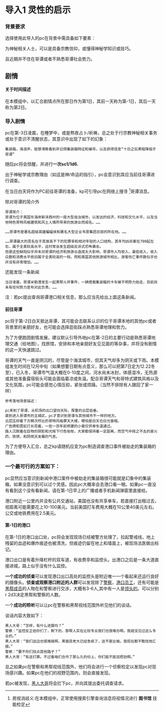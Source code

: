 # 导入1 灵性的启示

### 背景要求

选择使用此导入的pc在背景中需具备如下要素：

为神秘相关人士，可以是具备宗教信仰，或懂得神秘学知识或技巧。

且近期并不住在哥谭或者不熟悉哥谭社会势力。

## 剧情

#### 关于时间描述
在本模组中，以汇合剧情点所在那日作为第1日，其前一天称为第-1日，其后一天称为第2日。

### 导入剧情

pc在第-3日凌晨，在睡梦中，或是熬夜占卜/祈祷，总之处于行宗教神秘相关事务或处于意识不清醒状态，其意识中出现了如下的幻象：

    
    集装箱，海浪声，能够清晰看到并记得集装箱特征和编号，以及获得信息“十日之后黑暗降临于哥谭”
    

随后pc将会惊醒，并进行**一次sc1/1d6.**

出于神秘学或宗教理由（如这是神/命运的指引），pc会意识到其应当前往哥谭进行调查。

在当日白天将作为PC前往哥谭的准备，kp可引导pc在网络上搜寻 [^1]哥谭消息。

[^1]:房规消歧义:在本模组中，正常使用搜索引擎查询消息将视情况进行 **图书馆** 技能检定

除对哥谭的简介外


    哥谭简介：
    哥谭为位于美国东海岸新泽西州的一座大型自治城市，以发达的经济，科技和文化水平，以及当地特色哥特风格建筑和风土人情所带来的旅游业而闻名。……

    ……哥谭市是著名超级英雄蝙蝠侠和著名大型企业韦恩集团总部的所在地。……

    ……哥谭最大的恶名在于其居高不下的犯罪率和相对年轻的人口结构，其年均凶杀案在700起左右，属于全美较高水平，且时常会发生超级反派式恐怖袭击。
    但是这些缺陷似乎并未对哥谭的经济和旅游业造成太大影响，哥谭市人均收入，最低收入，收入众数和消费水平依旧属于全美较高的一档，而和美国其他旅游城市相比，游客伤亡事件数似乎也并没有异常增加。……


还能发现一条新闻


    当日凌晨，哥谭米勒港发生一起黑帮火并事件，一辆搭载集装箱的卡车被不明势力劫走，目前尚未有任何势力宣布对此负责。……


注：若pc提出查询哥谭港口相关信息，那么应当先给出上面这条新闻。

#### 前往哥谭
pc将于第-2日白天抵达哥谭，其可能会去联系认识的位于哥谭本地的其他pc或者背景里的亲朋好友，也可能会选择逛街踩点熟悉哥谭地理和势力。

为了方便跑团剧情发展，建议默认引导外地pc在第-2日的主要行动是熟悉哥谭地理交通（给地图），找旅馆，安排和本地亲朋好友见见面的等杂事，并将没有剧情的这一天快速跳过。

哥谭的天气一直是阴沉的，尽管是个海滨城市，但其天气却多为阴天或下雨。本模组发生时间在12月中旬（如果想要日期有点意义，那么可以把第7日定为12.22冬至），已入冬，哥谭市气温大概在0-10度之间，河水尚未冰封，体感湿冷，无热源或其他准备露宿街头可能会面临着凉或失温。配合哥谭天气和哥特式建筑风格以及文化氛围，pc可能会感觉心情压抑，紧张或烦躁。（当然不排除有人跟回了家一样）


    参考落地场景描述：

    pc来到了哥谭，从机场的出口望向天际，厚重的云层低垂。
    直到进入哥谭市的主城区，pc才意识到哥谭与其他城市不一样的地方。
    云层压抑着下方鳞次栉比的哥特风格摩天大楼，哪怕是白天也日光昏暗。
    广告牌和霓虹灯长亮着，一些一百年前修建的小巷仅供单车道通过。
    路人沉默着在巨物的阴影和光辉下行色匆匆，大家都保持着一定距离，而空气中挥之不去的是火药，铁锈，和阴雨天发霉的气息。


为了方便导入汇合，总之kp请随机应变为pc制造调查港口事件被劫走的集装箱的理由。

### 一个最可行的方案如下：

pc显然应当意识到新闻中港口案件中被劫走的集装箱很可能就是幻象中的集装箱，如果没意识到可以过个灵感。因此pc大概率会去港口看一眼。如果pc一直没有看到这个没有看新闻，请在第-1日早上的广播或者手机新闻弹窗里直接给。

港口附近一公里内并没有公共交通站，美国也没有共享单车，若直接打出租过去，视距离可能需要花上10-100美元。当前美国打车费用大概在10公里40美元左右。公交或地铁费用在2.5美元。

#### 第-1日的港口

在第-1日的港口出口处，pc将会发现现场已经被警方处理了，拉起警戒线，地上残留的血迹和爆炸痕迹也被清洗，但痕迹仍留在地上和墙面上，被现场法医做出标记。

港口出口是有着升降栏杆的双车道，有收费亭和监控头。出港口之后是一条大道直接进城，路上似乎没有什么监控。

**一个成功的侦查**可以发现港口出口高处的监控头是附近唯一一个看起来还运行良好的摄像头。**侦查或观察港口附近的人群**可以发现除了[警察](人物/警察.md)，[港口员工](人物/职员.md)，还有可能是[黑帮成员](人物/帮派份子.md)的人物在和警察进行交涉，大概有3-6人,其中有一人是[领头的](人物/jojo.md)。可以分别r 2d3决定黑帮和警察的人数。

一个**成功的聆听**可以让pc在警察和黑帮视线范围外听见他们的谈话。

谈话内容大致如下：

    黑人大哥：“怎样，有什么进展吗？”
    警察：“监控反正给你们了，剩下的，那帮人实在比较专业我们也很难办啊。我就没见过这么专业的。”
    黑人大哥：“我们这边也很难搞啊，黑面具老大已经急疯了，这不是比喻。我现在都不敢找他汇报。”
    警察：“要不你们找点其他路子？”
    黑人大哥：“有这打算。不过看咱们合作了那么久的份上，你们能不能加把劲啊。”

总之如果pc在警察和黑帮视线范围外，他们将会进行一个侦察检定以发现pc对现场感兴趣。如果pc在他们的视野范围内，则会直接发现。

若pc被发现，[黑人大哥](人物/jojo.md)将会拦下pc，并向其提出委托调查请求。

